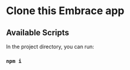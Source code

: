 # Clone this Embrace app

## Available Scripts

In the project directory, you can run:

### `npm i`


